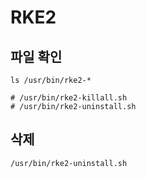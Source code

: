 # RKE2

## 파일 확인

```
ls /usr/bin/rke2-*

# /usr/bin/rke2-killall.sh
# /usr/bin/rke2-uninstall.sh
```

## 삭제

```
/usr/bin/rke2-uninstall.sh
```